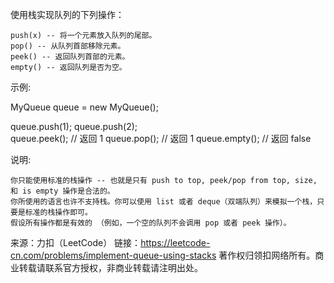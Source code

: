 使用栈实现队列的下列操作：


	push(x) -- 将一个元素放入队列的尾部。
	pop() -- 从队列首部移除元素。
	peek() -- 返回队列首部的元素。
	empty() -- 返回队列是否为空。


示例:

MyQueue queue = new MyQueue();

queue.push(1);
queue.push(2);  
queue.peek();  // 返回 1
queue.pop();   // 返回 1
queue.empty(); // 返回 false

说明:


	你只能使用标准的栈操作 -- 也就是只有 push to top, peek/pop from top, size, 和 is empty 操作是合法的。
	你所使用的语言也许不支持栈。你可以使用 list 或者 deque（双端队列）来模拟一个栈，只要是标准的栈操作即可。
	假设所有操作都是有效的 （例如，一个空的队列不会调用 pop 或者 peek 操作）。

来源：力扣（LeetCode）
链接：https://leetcode-cn.com/problems/implement-queue-using-stacks
著作权归领扣网络所有。商业转载请联系官方授权，非商业转载请注明出处。
